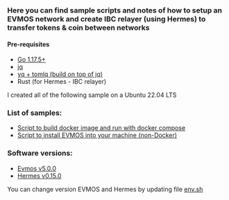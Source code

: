 ### Here you can find sample scripts and notes of how to setup an EVMOS network and create IBC relayer (using Hermes) to transfer tokens & coin between networks

#### Pre-requisites
- [Go 1.17.5+](https://go.dev/doc/install)
- [jq](https://stedolan.github.io/jq/download)
- [yq + tomlq (build on top of jq)](https://github.com/kislyuk/yq)
- Rust (for Hermes - IBC relayer)

I created all of the following sample on a Ubuntu 22.04 LTS

### List of samples:
- [Script to build docker image and run with docker compose](https://github.com/VictorTrustyDev/EVMOS-sample-scripts/blob/main/evmos-on-docker)
- [Script to install EVMOS into your machine (non-Docker)](https://github.com/VictorTrustyDev/EVMOS-sample-scripts/blob/main/evmos-on-machine)

### Software versions:

- [Evmos v5.0.0](https://github.com/evmos/evmos/tree/v5.0.0)
- [Hermes v0.15.0](https://github.com/informalsystems/ibc-rs/tree/v0.15.0)

You can change version EVMOS and Hermes by updating file [env.sh](https://github.com/VictorTrustyDev/EVMOS-sample-scripts/blob/main/env.sh)
